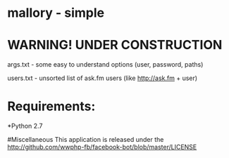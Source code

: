 # mallory - simple

# WARNING! UNDER CONSTRUCTION

args.txt - some easy to understand options (user, password, paths)

users.txt - unsorted list of ask.fm users (like http://ask.fm + user)

# Requirements:
*Python 2.7

#Miscellaneous
This application is released under the http://github.com/wwphp-fb/facebook-bot/blob/master/LICENSE

